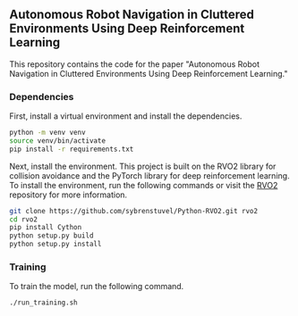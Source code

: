 ## Autonomous Robot Navigation in Cluttered Environments Using Deep Reinforcement Learning

This repository contains the code for the paper "Autonomous Robot Navigation in Cluttered Environments Using Deep Reinforcement Learning."

### Dependencies

First, install a virtual environment and install the dependencies.

```bash
python -m venv venv
source venv/bin/activate
pip install -r requirements.txt
```

Next, install the environment. This project is built on the RVO2 library for collision avoidance and the PyTorch library for deep reinforcement learning. To install the environment, run the following commands or visit the [RVO2](https://github.com/sybrenstuvel/Python-RVO2/) repository for more information.

```bash
git clone https://github.com/sybrenstuvel/Python-RVO2.git rvo2
cd rvo2
pip install Cython
python setup.py build
python setup.py install
```

### Training

To train the model, run the following command.

```bash
./run_training.sh
```